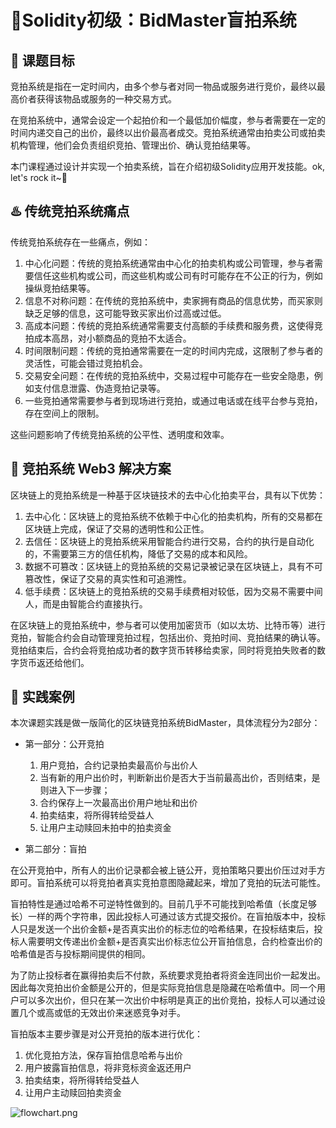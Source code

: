 # 📰Solidity初级：BidMaster盲拍系统

## **🎯 课题目标**

竞拍系统是指在一定时间内，由多个参与者对同一物品或服务进行竞价，最终以最高价者获得该物品或服务的一种交易方式。

在竞拍系统中，通常会设定一个起拍价和一个最低加价幅度，参与者需要在一定的时间内递交自己的出价，最终以出价最高者成交。竞拍系统通常由拍卖公司或拍卖机构管理，他们会负责组织竞拍、管理出价、确认竞拍结果等。

本门课程通过设计并实现一个拍卖系统，旨在介绍初级Solidity应用开发技能。ok, let's rock it~🚀

## **♨️ 传统竞拍系统痛点**

传统竞拍系统存在一些痛点，例如：

1. 中心化问题：传统的竞拍系统通常由中心化的拍卖机构或公司管理，参与者需要信任这些机构或公司，而这些机构或公司有时可能存在不公正的行为，例如操纵竞拍结果等。
2. 信息不对称问题：在传统的竞拍系统中，卖家拥有商品的信息优势，而买家则缺乏足够的信息，这可能导致买家出价过高或过低。
3. 高成本问题：传统的竞拍系统通常需要支付高额的手续费和服务费，这使得竞拍成本高昂，对小额商品的竞拍不太适合。
4. 时间限制问题：传统的竞拍通常需要在一定的时间内完成，这限制了参与者的灵活性，可能会错过竞拍机会。
5. 交易安全问题：在传统的竞拍系统中，交易过程中可能存在一些安全隐患，例如支付信息泄露、伪造竞拍记录等。
6. 一些竞拍通常需要参与者到现场进行竞拍，或通过电话或在线平台参与竞拍，存在空间上的限制。

这些问题影响了传统竞拍系统的公平性、透明度和效率。

## **🚦 竞拍系统 Web3 解决方案**

区块链上的竞拍系统是一种基于区块链技术的去中心化拍卖平台，具有以下优势：

1. 去中心化：区块链上的竞拍系统不依赖于中心化的拍卖机构，所有的交易都在区块链上完成，保证了交易的透明性和公正性。
2. 去信任：区块链上的竞拍系统采用智能合约进行交易，合约的执行是自动化的，不需要第三方的信任机构，降低了交易的成本和风险。
3. 数据不可篡改：区块链上的竞拍系统的交易记录被记录在区块链上，具有不可篡改性，保证了交易的真实性和可追溯性。
4. 低手续费：区块链上的竞拍系统的交易手续费相对较低，因为交易不需要中间人，而是由智能合约直接执行。

在区块链上的竞拍系统中，参与者可以使用加密货币（如以太坊、比特币等）进行竞拍，智能合约会自动管理竞拍过程，包括出价、竞拍时间、竞拍结果的确认等。竞拍结束后，合约会将竞拍成功者的数字货币转移给卖家，同时将竞拍失败者的数字货币返还给他们。

## **🎡 实践案例**

本次课题实践是做一版简化的区块链竞拍系统BidMaster，具体流程分为2部分：

- 第一部分：公开竞拍

  1. 用户竞拍，合约记录拍卖最高价与出价人
  2. 当有新的用户出价时，判断新出价是否大于当前最高出价，否则结束，是则进入下一步骤；
  3. 合约保存上一次最高出价用户地址和出价
  4. 拍卖结束，将所得转给受益人
  5. 让用户主动赎回未拍中的拍卖资金
- 第二部分：盲拍

在公开竞拍中，所有人的出价记录都会被上链公开，竞拍策略只要出价压过对手方即可。盲拍系统可以将竞拍者真实竞拍意图隐藏起来，增加了竞拍的玩法可能性。

盲拍特性是通过哈希不可逆特性做到的。目前几乎不可能找到哈希值（长度足够长）一样的两个字符串，因此投标人可通过该方式提交报价。在盲拍版本中，投标人只是发送一个出价金额+是否真实出价的标志位的哈希结果，在投标结束后，投标人需要明文传递出价金额+是否真实出价标志位公开盲拍信息，合约检查出价的哈希值是否与投标期间提供的相同。

为了防止投标者在赢得拍卖后不付款，系统要求竞拍者将资金连同出价一起发出。因此每次竞拍出价金额是公开的，但是实际竞拍信息是隐藏在哈希值中。同一个用户可以多次出价，但只在某一次出价中标明是真正的出价竞拍，投标人可以通过设置几个或高或低的无效出价来迷惑竞争对手。

盲拍版本主要步骤是对公开竞拍的版本进行优化：

1. 优化竞拍方法，保存盲拍信息哈希与出价
2. 用户披露盲拍信息，将非竞标资金返还用户
3. 拍卖结束，将所得转给受益人
4. 让用户主动赎回拍卖资金

![flowchart.png](https://ed3academy.xyz/github/courses/Bid_Master/flowchart.jpg)
